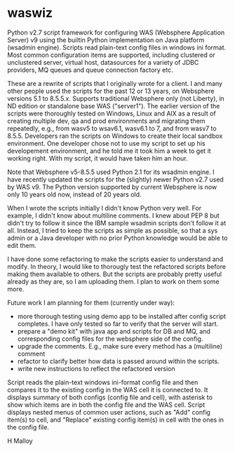 # waswiz
Python v2.7 script framework for configuring WAS (Websphere Application Server) v9 using the builtin Python implementation on Java platform (wsadmin engine). Scripts read plain-text config files in windows ini format. Most common configuration items are supported, including clustered or unclustered server, virtual host, datasources for a variety of JDBC providers, MQ queues and queue connection factory etc.

These are a rewrite of scripts that I originally wrote for a client. I and many other people used the scripts for the past 12 or 13 years, on Websphere versions 5.1 to 8.5.5.x. Supports traditional Websphere only (not Liberty), in ND edition or standalone base WAS ("server1"). The earlier version of the scripts were thoroughly tested on Windows, Linux and AIX as a result of creating multiple dev, qa and prod environments and migrating them repeatedly, e.g., from wasv5 to wsav6.1, wasv6.1 to 7, and from wasv7 to 8.5.5. Developers ran the scripts on Windows to create their local sandbox environment. One developer chose not to use my script to set up his developement environment, and he told me it took him a week to get it working right. With my script, it would have taken him an hour.

Note that Websphere v5-8.5.5 used Python 2.1 for its wsadmin engine. I have recently updated the scripts for the (slightly) newer Python v2.7 used by WAS v9. The Python version supported by current Websphere is now only 10 years old now, instead of 20 years old.

When I wrote the scripts initially I didn't know Python very well. For example, I didn't know about multiline comments. I knew about PEP 8 but didn't try to follow it since the IBM sample wsadmin scripts don't follow it at all. Instead, I tried to keep the scripts as simple as possible, so that a sys admin or a Java developer with no prior Python knowledge would be able to edit them. 

I have done some refactoring to make the scripts easier to understand and modify. In theory, I would like to thorougly test the refactored scripts before making them available to others. But the scripts are probably pretty useful already as they are, so I am uploading them. I plan to work on them some more. 

Future work I am planning for them (currently under way):
* more thorough testing using demo app to be installed after config script completes. I have only tested so far to verify that the server will start.
* prepare a "demo kit" with java app and scripts for DB and MQ, and corresponding config files for the websphere side of the config. 
* upgrade the comments. E.g., make sure every method has a (multiline) comment
* refactor to clarify better how data is passed around within the scripts.
* write new instructions to reflect the refactored version

Script reads the plain-text windows ini-format config file and then compares it to the existing config in the WAS cell it is connected to. It displays summary of both configs (config file and cell), with asterisk to show which items are in both the config file and the WAS cell. Script displays nested menus of common user actions, such as "Add" config item(s) to cell, and "Replace" existing config item(s) in cell with the ones in the config file.

H Malloy
